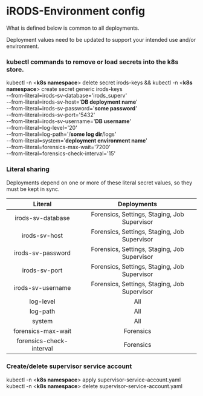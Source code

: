 <!--
BSD 3-Clause All rights reserved.

SPDX-License-Identifier: BSD 3-Clause
-->

# iRODS-Environment config

What is defined below is common to all deployments. 

Deployment values need to be updated to support your intended use and/or environment.

### kubectl commands to remove or load secrets into the k8s store.

kubectl -n <**k8s namespace**> delete secret irods-keys &&
kubectl -n <**k8s namespace**> create secret generic irods-keys \
--from-literal=irods-sv-database='irods_superv' \
--from-literal=irods-sv-host='**DB deployment name**' \
--from-literal=irods-sv-password='**some password**' \
--from-literal=irods-sv-port='5432' \
--from-literal=irods-sv-username='**DB username**' \
--from-literal=log-level='20' \
--from-literal=log-path='/**some log dir**/logs' \
--from-literal=system='**deployment environment name**' \
--from-literal=forensics-max-wait='7200' \
--from-literal=forensics-check-interval='15'

### Literal sharing
Deployments depend on one or more of these literal secret values, so they must be kept in sync.

|         Literal          |                 Deployments                  |
|:------------------------:|:--------------------------------------------:|
|    irods-sv-database     | Forensics, Settings, Staging, Job Supervisor |
|      irods-sv-host       | Forensics, Settings, Staging, Job Supervisor |
|    irods-sv-password     | Forensics, Settings, Staging, Job Supervisor |
|      irods-sv-port       | Forensics, Settings, Staging, Job Supervisor |
|    irods-sv-username     | Forensics, Settings, Staging, Job Supervisor |
|        log-level         |                     All                      |
|         log-path         |                     All                      |
|          system          |                     All                      |
|    forensics-max-wait    |                  Forensics                   |
| forensics-check-interval |                  Forensics                   |

### Create/delete supervisor service account

kubectl -n <**k8s namespace**> apply supervisor-service-account.yaml
kubectl -n <**k8s namespace**> delete supervisor-service-account.yaml